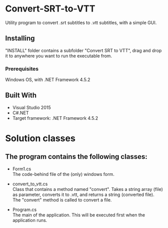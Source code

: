 # Convert-SRT-to-VTT
Utility program to convert .srt subtitles to .vtt subtitles, with a simple GUI.

## Installing
"INSTALL" folder contains a subfolder "Convert SRT to VTT", drag and drop it to anywhere you want to run the executable from.

### Prerequisites
Windows OS, with .NET Framework 4.5.2

## Built With
* Visual Studio 2015
* C#.NET
* Target framework: .NET Framework 4.5.2

# Solution classes

## The program contains the following classes:
* Form1.cs  
The code-behind file of the (only) windows form.  

* convert_to_vtt.cs  
Class that contains a method named "convert". Takes a string array (file) as parameter, converts it to .vtt, and returns a string (converted file).  
The "convert" method is called to convert a file.  

* Program.cs  
The main of the application. This will be executed first when the application runs.  
